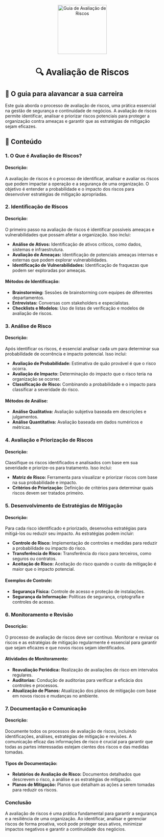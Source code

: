 <p align="center">
  <a href="https://www.scnsoft.com/blog-pictures/infrastructure/noc.png">
    <img src="./images/guia.png" alt="Guia de Avaliação de Riscos" width="160" height="160">
  </a>
  <h1 align="center">🔍 Avaliação de Riscos</h1>
</p>

## :dart: O guia para alavancar a sua carreira

Este guia aborda o processo de avaliação de riscos, uma prática essencial na gestão de segurança e continuidade de negócios. A avaliação de riscos permite identificar, analisar e priorizar riscos potenciais para proteger a organização contra ameaças e garantir que as estratégias de mitigação sejam eficazes.

## :dart: Conteúdo

### 1. O Que é Avaliação de Riscos?

#### Descrição:
A avaliação de riscos é o processo de identificar, analisar e avaliar os riscos que podem impactar a operação e a segurança de uma organização. O objetivo é entender a probabilidade e o impacto dos riscos para desenvolver estratégias de mitigação apropriadas.

### 2. Identificação de Riscos

#### Descrição:
O primeiro passo na avaliação de riscos é identificar possíveis ameaças e vulnerabilidades que possam afetar a organização. Isso inclui:

- **Análise de Ativos:** Identificação de ativos críticos, como dados, sistemas e infraestrutura.
- **Avaliação de Ameaças:** Identificação de potenciais ameaças internas e externas que podem explorar vulnerabilidades.
- **Identificação de Vulnerabilidades:** Identificação de fraquezas que podem ser exploradas por ameaças.

#### Métodos de Identificação:
- **Brainstorming:** Sessões de brainstorming com equipes de diferentes departamentos.
- **Entrevistas:** Conversas com stakeholders e especialistas.
- **Checklists e Modelos:** Uso de listas de verificação e modelos de avaliação de riscos.

### 3. Análise de Risco

#### Descrição:
Após identificar os riscos, é essencial analisar cada um para determinar sua probabilidade de ocorrência e impacto potencial. Isso inclui:

- **Avaliação de Probabilidade:** Estimativa de quão provável é que o risco ocorra.
- **Avaliação de Impacto:** Determinação do impacto que o risco teria na organização se ocorrer.
- **Classificação de Risco:** Combinando a probabilidade e o impacto para classificar a severidade do risco.

#### Métodos de Análise:
- **Análise Qualitativa:** Avaliação subjetiva baseada em descrições e julgamentos.
- **Análise Quantitativa:** Avaliação baseada em dados numéricos e métricas.

### 4. Avaliação e Priorização de Riscos

#### Descrição:
Classifique os riscos identificados e analisados com base em sua severidade e priorize-os para tratamento. Isso inclui:

- **Matriz de Risco:** Ferramenta para visualizar e priorizar riscos com base na sua probabilidade e impacto.
- **Critérios de Priorização:** Definição de critérios para determinar quais riscos devem ser tratados primeiro.

### 5. Desenvolvimento de Estratégias de Mitigação

#### Descrição:
Para cada risco identificado e priorizado, desenvolva estratégias para mitigá-los ou reduzir seu impacto. As estratégias podem incluir:

- **Controle de Risco:** Implementação de controles e medidas para reduzir a probabilidade ou impacto do risco.
- **Transferência de Risco:** Transferência do risco para terceiros, como seguros ou contratos.
- **Aceitação de Risco:** Aceitação do risco quando o custo da mitigação é maior que o impacto potencial.

#### Exemplos de Controle:
- **Segurança Física:** Controle de acesso e proteção de instalações.
- **Segurança da Informação:** Políticas de segurança, criptografia e controles de acesso.

### 6. Monitoramento e Revisão

#### Descrição:
O processo de avaliação de riscos deve ser contínuo. Monitorar e revisar os riscos e as estratégias de mitigação regularmente é essencial para garantir que sejam eficazes e que novos riscos sejam identificados.

#### Atividades de Monitoramento:
- **Reavaliação Periódica:** Realização de avaliações de risco em intervalos regulares.
- **Auditorias:** Condução de auditorias para verificar a eficácia dos controles e processos.
- **Atualização de Planos:** Atualização dos planos de mitigação com base em novos riscos e mudanças no ambiente.

### 7. Documentação e Comunicação

#### Descrição:
Documente todos os processos de avaliação de riscos, incluindo identificações, análises, estratégias de mitigação e revisões. A comunicação eficaz das informações de risco é crucial para garantir que todas as partes interessadas estejam cientes dos riscos e das medidas tomadas.

#### Tipos de Documentação:
- **Relatórios de Avaliação de Risco:** Documentos detalhados que descrevem o risco, a análise e as estratégias de mitigação.
- **Planos de Mitigação:** Planos que detalham as ações a serem tomadas para reduzir os riscos.

### Conclusão

A avaliação de riscos é uma prática fundamental para garantir a segurança e a resiliência de uma organização. Ao identificar, analisar e gerenciar riscos de forma proativa, você pode proteger seus ativos, minimizar impactos negativos e garantir a continuidade dos negócios.
